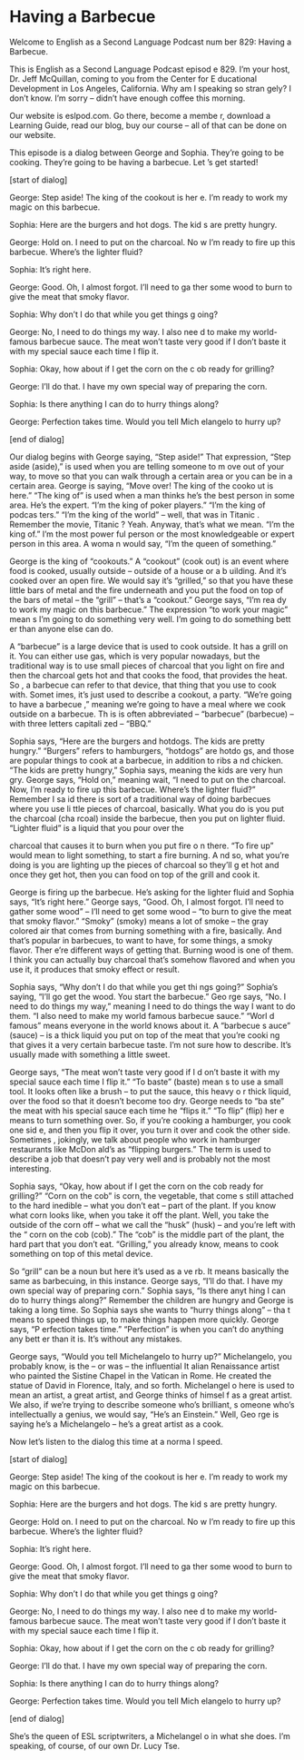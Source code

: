 # Having a Barbecue

Welcome to English as a Second Language Podcast num ber 829: Having a Barbecue.

This is English as a Second Language Podcast episod e 829. I’m your host, Dr. Jeff McQuillan, coming to you from the Center for E ducational Development in Los Angeles, California. Why am I speaking so stran gely? I don’t know. I’m sorry – didn’t have enough coffee this morning.

Our website is eslpod.com. Go there, become a membe r, download a Learning Guide, read our blog, buy our course – all of that can be done on our website.

This episode is a dialog between George and Sophia.  They’re going to be cooking. They’re going to be having a barbecue. Let ’s get started!

[start of dialog]

George:  Step aside! The king of the cookout is her e. I’m ready to work my magic on this barbecue.

Sophia:  Here are the burgers and hot dogs. The kid s are pretty hungry.

George:  Hold on. I need to put on the charcoal. No w I’m ready to fire up this barbecue. Where’s the lighter fluid?

Sophia:  It’s right here.

George:  Good. Oh, I almost forgot. I’ll need to ga ther some wood to burn to give the meat that smoky flavor.

Sophia:  Why don’t I do that while you get things g oing?

George:  No, I need to do things my way. I also nee d to make my world-famous barbecue sauce. The meat won’t taste very good if I  don’t baste it with my special sauce each time I flip it.

Sophia:  Okay, how about if I get the corn on the c ob ready for grilling?

George:  I’ll do that. I have my own special way of  preparing the corn.

Sophia:  Is there anything I can do to hurry things  along?

 George:  Perfection takes time. Would you tell Mich elangelo to hurry up?

[end of dialog]

Our dialog begins with George saying, “Step aside!”  That expression, “Step aside (aside),” is used when you are telling someone to m ove out of your way, to move so that you can walk through a certain area or you can be in a certain area. George is saying, “Move over! The king of the cooko ut is here.” “The king of” is used when a man thinks he’s the best person in some  area. He’s the expert. “I’m the king of poker players.” “I’m the king of podcas ters.” “I’m the king of the world” – well, that was in Titanic . Remember the movie, Titanic ? Yeah. Anyway, that’s what we mean. “I’m the king of.” I’m the most power ful person or the most knowledgeable or expert person in this area. A woma n would say, “I’m the queen of something.”

George is the king of “cookouts.” A “cookout” (cook out) is an event where food is cooked, usually outside – outside of a house or a b uilding. And it’s cooked over an open fire. We would say it’s “grilled,” so that you have these little bars of metal and the fire underneath and you put the food on top  of the bars of metal – the “grill” – that’s a “cookout.” George says, “I’m rea dy to work my magic on this barbecue.” The expression “to work your magic” mean s I’m going to do something very well. I’m going to do something bett er than anyone else can do.

A “barbecue” is a large device that is used to cook  outside. It has a grill on it. You can either use gas, which is very popular nowadays,  but the traditional way is to use small pieces of charcoal that you light on fire  and then the charcoal gets hot and that cooks the food, that provides the heat. So , a barbecue can refer to that device, that thing that you use to cook with. Somet imes, it’s just used to describe a cookout, a party. “We’re going to have a barbecue ,” meaning we’re going to have a meal where we cook outside on a barbecue. Th is is often abbreviated – “barbecue” (barbecue) – with three letters capitali zed – “BBQ.”

Sophia says, “Here are the burgers and hotdogs. The  kids are pretty hungry.” “Burgers” refers to hamburgers, “hotdogs” are hotdo gs, and those are popular things to cook at a barbecue, in addition to ribs a nd chicken. “The kids are pretty hungry,” Sophia says, meaning the kids are very hun gry. George says, “Hold on,” meaning wait, “I need to put on the charcoal. Now, I’m ready to fire up this barbecue. Where’s the lighter fluid?” Remember I sa id there is sort of a traditional way of doing barbecues where you use li ttle pieces of charcoal, basically. What you do is you put the charcoal (cha rcoal) inside the barbecue, then you put on lighter fluid. “Lighter fluid” is a  liquid that you pour over the

charcoal that causes it to burn when you put fire o n there. “To fire up” would mean to light something, to start a fire burning. A nd so, what you’re doing is you are lighting up the pieces of charcoal so they’ll g et hot and once they get hot, then you can food on top of the grill and cook it.

George is firing up the barbecue. He’s asking for the lighter fluid and Sophia says, “It’s right here.” George says, “Good. Oh, I almost forgot. I’ll need to gather some wood” – I’ll need to get some wood – “to burn to give the meat that smoky flavor.” “Smoky” (smoky) means a lot of smoke – the  gray colored air that comes from burning something with a fire, basically. And that’s popular in barbecues, to want to have, for some things, a smoky flavor. Ther e’re different ways of getting that. Burning wood is one of them. I think you can actually buy charcoal that’s somehow flavored and when you use it, it produces that smoky effect or result.

Sophia says, “Why don’t I do that while you get thi ngs going?” Sophia’s saying, “I’ll go get the wood. You start the barbecue.” Geo rge says, “No. I need to do things my way,” meaning I need to do things the way  I want to do them. “I also need to make my world famous barbecue sauce.” “Worl d famous” means everyone in the world knows about it. A “barbecue s auce” (sauce) – is a thick liquid you put on top of the meat that you’re cooki ng that gives it a very certain barbecue taste. I’m not sure how to describe. It’s usually made with something a little sweet.

George says, “The meat won’t taste very good if I d on’t baste it with my special sauce each time I flip it.” “To baste” (baste) mean s to use a small tool. It looks often like a brush – to put the sauce, this heavy o r thick liquid, over the food so that it doesn’t become too dry. George needs to “ba ste” the meat with his special sauce each time he “flips it.” “To flip” (flip) her e means to turn something over. So, if you’re cooking a hamburger, you cook one sid e, and then you flip it over, you turn it over and cook the other side. Sometimes , jokingly, we talk about people who work in hamburger restaurants like McDon ald’s as “flipping burgers.” The term is used to describe a job that doesn’t pay  very well and is probably not the most interesting.

Sophia says, “Okay, how about if I get the corn on the cob ready for grilling?” “Corn on the cob” is corn, the vegetable, that come s still attached to the hard inedible – what you don’t eat – part of the plant. If you know what corn looks like, when you take it off the plant. Well, you take the outside of the corn off – what we call the “husk” (husk) – and you’re left with the “ corn on the cob (cob).” The “cob” is the middle part of the plant, the hard part that  you don’t eat. “Grilling,” you already know, means to cook something on top of this metal device.

So “grill” can be a noun but here it’s used as a ve rb. It means basically the same as barbecuing, in this instance. George says, “I’ll  do that. I have my own special way of preparing corn.” Sophia says, “Is there anyt hing I can do to hurry things along?” Remember the children are hungry and George  is taking a long time. So Sophia says she wants to “hurry things along” – tha t means to speed things up, to make things happen more quickly. George says, “P erfection takes time.” “Perfection” is when you can’t do anything any bett er than it is. It’s without any mistakes.

George says, “Would you tell Michelangelo to hurry up?” Michelangelo, you probably know, is the – or was – the influential It alian Renaissance artist who painted the Sistine Chapel in the Vatican in Rome. He created the statue of David in Florence, Italy, and so forth. Michelangel o here is used to mean an artist, a great artist, and George thinks of himsel f as a great artist. We also, if we’re trying to describe someone who’s brilliant, s omeone who’s intellectually a genius, we would say, “He’s an Einstein.” Well, Geo rge is saying he’s a Michelangelo – he’s a great artist as a cook.

Now let’s listen to the dialog this time at a norma l speed.

[start of dialog]

George:  Step aside! The king of the cookout is her e. I’m ready to work my magic on this barbecue.

Sophia:  Here are the burgers and hot dogs. The kid s are pretty hungry.

George:  Hold on. I need to put on the charcoal. No w I’m ready to fire up this barbecue. Where’s the lighter fluid?

Sophia:  It’s right here.

George:  Good. Oh, I almost forgot. I’ll need to ga ther some wood to burn to give the meat that smoky flavor.

Sophia:  Why don’t I do that while you get things g oing?

George:  No, I need to do things my way. I also nee d to make my world-famous barbecue sauce. The meat won’t taste very good if I  don’t baste it with my special sauce each time I flip it.

Sophia:  Okay, how about if I get the corn on the c ob ready for grilling?

 George:  I’ll do that. I have my own special way of  preparing the corn.

Sophia:  Is there anything I can do to hurry things  along?

George:  Perfection takes time. Would you tell Mich elangelo to hurry up?

[end of dialog]

She’s the queen of ESL scriptwriters, a Michelangel o in what she does. I’m speaking, of course, of our own Dr. Lucy Tse.






